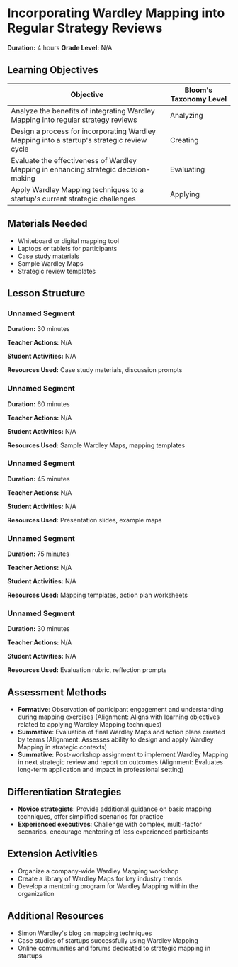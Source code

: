 # Incorporating Wardley Mapping into Regular Strategy Reviews

**Duration:** 4 hours **Grade Level:** N/A

## Learning Objectives

| Objective | Bloom's Taxonomy Level |
|-----------|-------------------------|
| Analyze the benefits of integrating Wardley Mapping into regular strategy reviews | Analyzing |
| Design a process for incorporating Wardley Mapping into a startup's strategic review cycle | Creating |
| Evaluate the effectiveness of Wardley Mapping in enhancing strategic decision-making | Evaluating |
| Apply Wardley Mapping techniques to a startup's current strategic challenges | Applying |

## Materials Needed
* Whiteboard or digital mapping tool
* Laptops or tablets for participants
* Case study materials
* Sample Wardley Maps
* Strategic review templates

## Lesson Structure
### Unnamed Segment
**Duration:** 30 minutes

**Teacher Actions:** N/A

**Student Activities:** N/A

**Resources Used:** Case study materials, discussion prompts

### Unnamed Segment
**Duration:** 60 minutes

**Teacher Actions:** N/A

**Student Activities:** N/A

**Resources Used:** Sample Wardley Maps, mapping templates

### Unnamed Segment
**Duration:** 45 minutes

**Teacher Actions:** N/A

**Student Activities:** N/A

**Resources Used:** Presentation slides, example maps

### Unnamed Segment
**Duration:** 75 minutes

**Teacher Actions:** N/A

**Student Activities:** N/A

**Resources Used:** Mapping templates, action plan worksheets

### Unnamed Segment
**Duration:** 30 minutes

**Teacher Actions:** N/A

**Student Activities:** N/A

**Resources Used:** Evaluation rubric, reflection prompts

## Assessment Methods
* **Formative**: Observation of participant engagement and understanding during mapping exercises (Alignment: Aligns with learning objectives related to applying Wardley Mapping techniques)
* **Summative**: Evaluation of final Wardley Maps and action plans created by teams (Alignment: Assesses ability to design and apply Wardley Mapping in strategic contexts)
* **Summative**: Post-workshop assignment to implement Wardley Mapping in next strategic review and report on outcomes (Alignment: Evaluates long-term application and impact in professional setting)

## Differentiation Strategies
* **Novice strategists**: Provide additional guidance on basic mapping techniques, offer simplified scenarios for practice
* **Experienced executives**: Challenge with complex, multi-factor scenarios, encourage mentoring of less experienced participants

## Extension Activities
* Organize a company-wide Wardley Mapping workshop
* Create a library of Wardley Maps for key industry trends
* Develop a mentoring program for Wardley Mapping within the organization

## Additional Resources
* Simon Wardley's blog on mapping techniques
* Case studies of startups successfully using Wardley Mapping
* Online communities and forums dedicated to strategic mapping in startups
